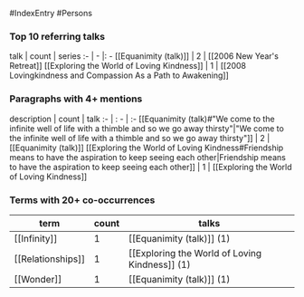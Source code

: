 #IndexEntry #Persons

### Top 10 referring talks
talk | count | series
:- | - |: -
[[Equanimity (talk)]] | 2 | [[2006 New Year's Retreat]]
[[Exploring the World of Loving Kindness]] | 1 | [[2008 Lovingkindness and Compassion As a Path to Awakening]]

### Paragraphs with 4+ mentions
description | count | talk
:- | : - | :-
[[Equanimity (talk)#"We come to the infinite well of life with a thimble and so we go away thirsty"\|"We come to the infinite well of life with a thimble and so we go away thirsty"]] | 2 | [[Equanimity (talk)]]
[[Exploring the World of Loving Kindness#Friendship means to have the aspiration to keep seeing each other\|Friendship means to have the aspiration to keep seeing each other]] | 1 | [[Exploring the World of Loving Kindness]]

### Terms with 20+ co-occurrences
term | count | talks
-|-|-
[[Infinity]] | 1 | <span class="counts">[[Equanimity (talk)]] (1)</span> 
[[Relationships]] | 1 | <span class="counts">[[Exploring the World of Loving Kindness]] (1)</span> 
[[Wonder]] | 1 | <span class="counts">[[Equanimity (talk)]] (1)</span> 

